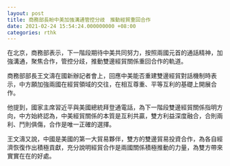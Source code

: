 ```yaml
---
layout: post
title: 商務部長盼中美加強溝通管控分歧　推動經貿重回合作
date: 2021-02-24 15:54:24.000000000 +08:00
categories: rthk
---
```


在北京，商務部表示，下一階段期待中美共同努力，按照兩國元首的通話精神，加強溝通，聚焦合作，管控分歧，推動雙邊經貿關係重回合作的軌道。

商務部部長王文濤在國新辦記者會上，回應中美能否重建雙邊經貿對話機制時表示，中方願加強兩國在經貿領域的交往，在相互尊重、平等互利的基礎上開展合作。

他提到，國家主席習近平與美國總統拜登通電話，為下一階段雙邊經貿關係指明方向，中方始終認為，中美經貿關係的本質是互利共贏，雙方利益深度融合，合則兩利、鬥則俱傷，合作是唯一正確的選擇。

王文濤又說，中國是美國的第一大貿易夥伴，雙方的雙邊貿易投資合作，為各自經濟恢復作出積極貢獻，充分說明經貿合作是兩國關係積極推動的力量，為雙方帶來實實在在的好處。
